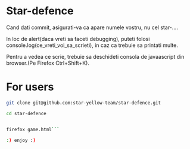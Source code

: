 ﻿Star-defence
============


Cand dati commit, asigurati-va ca apare numele vostru, nu cel star-....

In loc de alert(daca vreti sa faceti debugging), puteti folosi console.log(ce_vreti_voi_sa_scrieti), in caz ca trebuie sa 
printati multe.

Pentru a vedea ce scrie, trebuie sa deschideti consola de javaascript din browser.(Pe Firefox Ctrl+Shift+K).

For users  
=========  
``` bash
git clone git@github.com:star-yellow-team/star-defence.git

cd star-defence


firefox game.html```

:) enjoy :)
